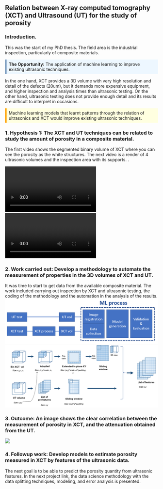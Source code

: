 ## Relation between X-ray computed tomography (XCT) and Ultrasound (UT) for the study of porosity

<!-- **Relation between X-ray computed tomography (XCT) and Ultrasound (UT) for the study of porosity:**  -->
### Introduction. 
This was the start of my PhD thesis. The field area is the industrial inspection, particularly of composite materials.


<div style="background-color: #EDF7FF; border-color: #7C9DBF; border-left: 5px solid #7C9DBF; padding: 0.5em;">    <strong>The Opportunity:</strong> The application of machine learning to improve existing ultrasonic techniques.
</div>

 In the one hand, XCT provides a 3D volume with very high resolution and detail of the defects (20um), but it demands more expensive equipment, and higher inspection and  analysis times than ultrasonic testing. On the other hand, ultrasonic testing does not provide enough detail and its results are difficult to interpret in occasions.

 <div style="background-color: LightYellow; border-color: LightYellow; border-left: 5px solid Orange; padding: 0.5em;"> Machine learning models that learnt patterns through the relation of ultrasonics and XCT would improve existing ultrasonic techniques.
</div>

### 1. Hypothesis 1: The XCT and UT techniques can be related to study the amount of porosity in a composite material.

The first video shows the segmented binary volume of XCT where you can see the porosity as the white structures. The next video is a render of 4 ultrasonic volumes and the inspection area with its supports. .

<video src="images/P1_imgs/mini_video ultrasonidos_confondo.mp4"
       controls="controls"
       style="max-width: 530px;">
</video>
<video src="images/P1_imgs/c4_rendered.mp4"
       controls="controls"
       style="max-width: 530px;">
</video>


### 2. Work carried out: Develop a methodology to automate the measurement of properties in the 3D volumes of XCT and UT.

It was time to start to get data from the available composite material. The work included carrying out inspection by XCT and ultrasonic testing, the coding of the methodology and the automation in the analysis of the results.
<img src="images/P1_imgs/Methodology_layout.png?raw=true"/>
<img src="images/P1_imgs/Props_process.png?raw=true"/>


### 3. Outcome: An image shows the clear correlation between the measurement of porosity in XCT, and the attenuation obtained from the UT.

<img src="images/P1_imgs/img_different_window.png?raw=true"/>

### 4. Followup work: Develop models to estimate porosity measured in XCT by features of the ultrasonic data.

The next goal is to be able to predict the porosity quantity from ultrasonic features. In the next project link, the data science methodology with the data splitting techniques, modeling, and error analysis is presented. 
